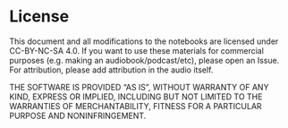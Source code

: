 # License

This document and all modifications to the notebooks are licensed under CC-BY-NC-SA 4.0. If you want to use these materials for commercial purposes (e.g. making an audiobook/podcast/etc), please open an Issue. For attribution, please add attribution in the audio itself.

THE SOFTWARE IS PROVIDED “AS IS”, WITHOUT WARRANTY OF ANY KIND, EXPRESS OR IMPLIED, INCLUDING BUT NOT LIMITED TO THE WARRANTIES OF MERCHANTABILITY, FITNESS FOR A PARTICULAR PURPOSE AND NONINFRINGEMENT.
